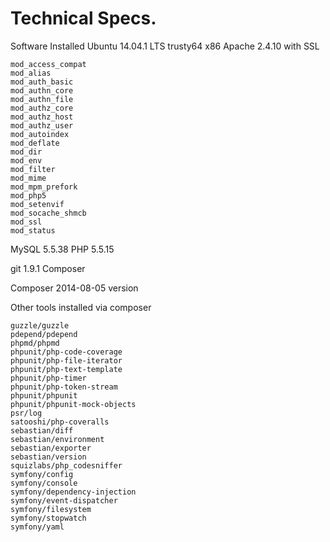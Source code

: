 Technical Specs.
=========

Software Installed
Ubuntu 14.04.1 LTS
trusty64 x86
Apache 2.4.10 with SSL

    mod_access_compat
    mod_alias
    mod_auth_basic
    mod_authn_core
    mod_authn_file
    mod_authz_core
    mod_authz_host
    mod_authz_user
    mod_autoindex
    mod_deflate
    mod_dir
    mod_env
    mod_filter
    mod_mime
    mod_mpm_prefork
    mod_php5
    mod_setenvif
    mod_socache_shmcb
    mod_ssl
    mod_status

MySQL 5.5.38
PHP 5.5.15

git 1.9.1
Composer

Composer 2014-08-05 version

Other tools installed via composer

    guzzle/guzzle
    pdepend/pdepend
    phpmd/phpmd
    phpunit/php-code-coverage
    phpunit/php-file-iterator
    phpunit/php-text-template
    phpunit/php-timer
    phpunit/php-token-stream
    phpunit/phpunit
    phpunit/phpunit-mock-objects
    psr/log
    satooshi/php-coveralls
    sebastian/diff
    sebastian/environment
    sebastian/exporter
    sebastian/version
    squizlabs/php_codesniffer
    symfony/config
    symfony/console
    symfony/dependency-injection
    symfony/event-dispatcher
    symfony/filesystem
    symfony/stopwatch
    symfony/yaml

